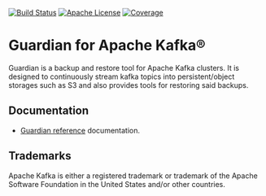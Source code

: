 [![Build Status](https://github.com/aiven/guardian-for-apache-kafka/actions/workflows/ci.yml/badge.svg?branch=main)](https://github.com/aiven/guardian-for-apache-kafka/actions/workflows/ci.yml?query=branch%3Amain)
[![Apache License](https://img.shields.io/badge/license-APACHE_2-green.svg)](https://www.apache.org/licenses/LICENSE-2.0)
[![Coverage](https://coveralls.io/repos/github/aiven/guardian-for-apache-kafka/badge.svg?branch=main)](https://coveralls.io/github/aiven/guardian-for-apache-kafka?branch=main)

# Guardian for Apache Kafka®

Guardian is a backup and restore tool for Apache Kafka clusters. It is designed to continuously stream kafka topics into
persistent/object storages such as S3 and also provides tools for restoring said backups.

## Documentation

* [Guardian reference](https://aiven.github.io/guardian-for-apache-kafka/) documentation.

## Trademarks

Apache Kafka is either a registered trademark or trademark of the Apache Software Foundation in the United States and/or
other countries.

